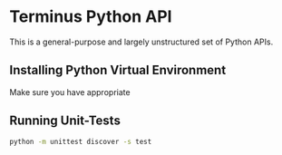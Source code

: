 # Terminus Python API

This is a general-purpose and largely unstructured set of Python APIs.

## Installing Python Virtual Environment

Make sure you have appropriate 

## Running Unit-Tests

```bash
python -m unittest discover -s test
```


